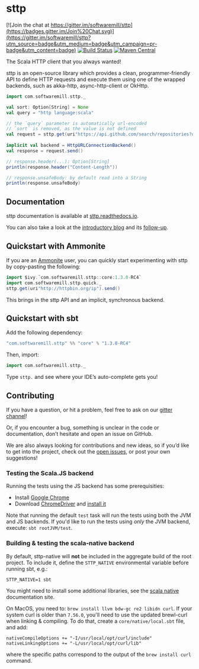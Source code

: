 # sttp

[![Join the chat at https://gitter.im/softwaremill/sttp](https://badges.gitter.im/Join%20Chat.svg)](https://gitter.im/softwaremill/sttp?utm_source=badge&utm_medium=badge&utm_campaign=pr-badge&utm_content=badge)
[![Build Status](https://travis-ci.org/softwaremill/sttp.svg?branch=master)](https://travis-ci.org/softwaremill/sttp)
[![Maven Central](https://maven-badges.herokuapp.com/maven-central/com.softwaremill.sttp/core_2.12/badge.svg)](https://maven-badges.herokuapp.com/maven-central/com.softwaremill.sttp/core_2.12)

The Scala HTTP client that you always wanted!

sttp is an open-source library which provides a clean, programmer-friendly API to define HTTP requests and execute them using one of the wrapped backends, such as akka-http, async-http-client or OkHttp.
 
```scala
import com.softwaremill.sttp._

val sort: Option[String] = None
val query = "http language:scala"

// the `query` parameter is automatically url-encoded
// `sort` is removed, as the value is not defined
val request = sttp.get(uri"https://api.github.com/search/repositories?q=$query&sort=$sort")
  
implicit val backend = HttpURLConnectionBackend()
val response = request.send()

// response.header(...): Option[String]
println(response.header("Content-Length")) 

// response.unsafeBody: by default read into a String 
println(response.unsafeBody)                     
```

## Documentation

sttp documentation is available at [sttp.readthedocs.io](http://sttp.readthedocs.io).

You can also take a look at the [introductory blog](https://softwaremill.com/introducing-sttp-the-scala-http-client/)
and its [follow-up](https://softwaremill.com/sttp-streaming-uri-interpolator/).

## Quickstart with Ammonite

If you are an [Ammonite](http://ammonite.io) user, you can quickly start experimenting with sttp by copy-pasting the following:

```scala
import $ivy.`com.softwaremill.sttp::core:1.3.0-RC4`
import com.softwaremill.sttp.quick._
sttp.get(uri"http://httpbin.org/ip").send()
```

This brings in the sttp API and an implicit, synchronous backend.

## Quickstart with sbt

Add the following dependency:

```scala
"com.softwaremill.sttp" %% "core" % "1.3.0-RC4"
```

Then, import:

```scala
import com.softwaremill.sttp._
```

Type `sttp.` and see where your IDE’s auto-complete gets you!

## Contributing

If you have a question, or hit a problem, feel free to ask on our [gitter channel](https://gitter.im/softwaremill/sttp)!

Or, if you encounter a bug, something is unclear in the code or documentation, don’t hesitate and open an issue on GitHub.

We are also always looking for contributions and new ideas, so if you’d like to get into the project, check out the [open issues](https://github.com/softwaremill/sttp/issues), or post your own suggestions!

### Testing the Scala.JS backend

Running the tests using the JS backend has some prerequisities:

* Install [Google Chrome](https://www.google.com/chrome/)
* Download [ChromeDriver](https://sites.google.com/a/chromium.org/chromedriver/downloads) and 
[install it](https://sites.google.com/a/chromium.org/chromedriver/getting-started)

Note that running the default `test` task will run the tests using both the JVM and JS backends.
If you'd like to run the tests using *only* the JVM backend, execute: `sbt rootJVM/test`.

### Building & testing the scala-native backend

By default, sttp-native will **not** be included in the aggregate build of the root project. To include it, define the `STTP_NATIVE` environmental variable before running sbt, e.g.:

```
STTP_NATIVE=1 sbt
```

You might need to install some additional libraries, see the [scala native](http://www.scala-native.org/en/latest/user/setup.html) documentation site.

On MacOS, you need to: `brew install llvm bdw-gc re2 libidn curl`. If your system curl is older than `7.56.0`, you'll need to use the updated brewl-curl when linking & compiling. To do that, create a `core/native/local.sbt` file, and add:

```
nativeCompileOptions += "-I/usr/local/opt/curl/include"
nativeLinkingOptions += "-L/usr/local/opt/curl/lib"
```

where the specific paths correspond to the output of the `brew install curl` command.
